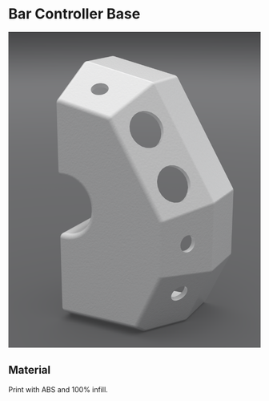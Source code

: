 # Bar Controller Base

![Bar Controller Base](../images/bar_controller_base.png)

## Material

Print with ABS and 100% infill.